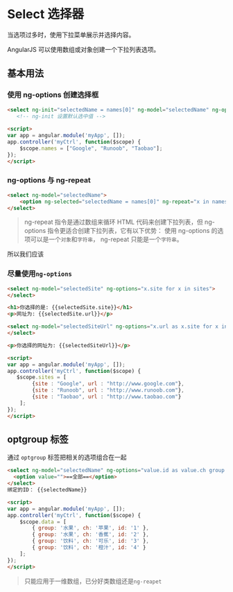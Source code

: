 # Select 选择器

当选项过多时，使用下拉菜单展示并选择内容。

AngularJS 可以使用数组或对象创建一个下拉列表选项。

## 基本用法

### 使用 ng-options 创建选择框
```html
<select ng-init="selectedName = names[0]" ng-model="selectedName" ng-options="x for x in names"></select>
   <!-- ng-init 设置默认选中值 -->
   
<script>
var app = angular.module('myApp', []);
app.controller('myCtrl', function($scope) {
    $scope.names = ["Google", "Runoob", "Taobao"];
});
</script>
```

### ng-options 与 ng-repeat
```html
<select ng-model="selectedName">
    <option ng-selected="selectedName = names[0]" ng-repeat="x in names">{{x}}</option>
</select>
```
> ng-repeat 指令是通过数组来循环 HTML 代码来创建下拉列表，但 ng-options 指令更适合创建下拉列表，它有以下优势：
> 使用 ng-options 的选项可以是一个`对象`和`字符串`， ng-repeat 只能是一个`字符串`。

所以我们应该

### 尽量使用`ng-options`

```html
<select ng-model="selectedSite" ng-options="x.site for x in sites">
</select>

<h1>你选择的是: {{selectedSite.site}}</h1>
<p>网址为: {{selectedSite.url}}</p>

<select ng-model="selectedSiteUrl" ng-options="x.url as x.site for x in sites">
</select>

<p>你选择的网址为: {{selectedSiteUrl}}</p>

<script>
var app = angular.module('myApp', []);
app.controller('myCtrl', function($scope) {
   $scope.sites = [
	    {site : "Google", url : "http://www.google.com"},
	    {site : "Runoob", url : "http://www.runoob.com"},
	    {site : "Taobao", url : "http://www.taobao.com"}
	];
});
</script>
```

## optgroup 标签
通过 `optgroup` 标签把相关的选项组合在一起
```html
<select ng-model="selectedName" ng-options="value.id as value.ch group by value.group for value in data">
  <option value="">==全部==</option>
</select>
绑定的ID： {{selectedName}}

<script>
var app = angular.module('myApp', []);
app.controller('myCtrl', function($scope) {
    $scope.data = [
	    { group: '水果', ch: '苹果', id: '1' }, 
	    { group: '水果', ch: '香蕉', id: '2' },
	    { group: '饮料', ch: '可乐', id: '3' }, 
	    { group: '饮料', ch: '橙汁', id: '4' }
    ];
});
</script>
```
> 只能应用于一维数组，已分好类数组还是`ng-reapet`



